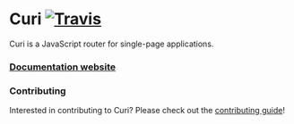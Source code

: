 # Curi [![Travis][build-badge]][build]

Curi is a JavaScript router for single-page applications.

### [Documentation website](https://curi.js.org/)

[build-badge]: https://img.shields.io/travis/pshrmn/curi/master.svg
[build]: https://travis-ci.org/pshrmn/curi

### Contributing

Interested in contributing to Curi? Please check out the [contributing guide](./.github/CONTRIBUTING.md)!
